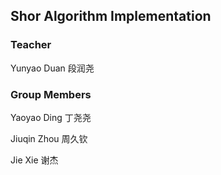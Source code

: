 ## Shor Algorithm Implementation

### Teacher

Yunyao Duan 段润尧

### Group Members

Yaoyao Ding 丁尧尧

Jiuqin Zhou 周久钦

Jie Xie 谢杰